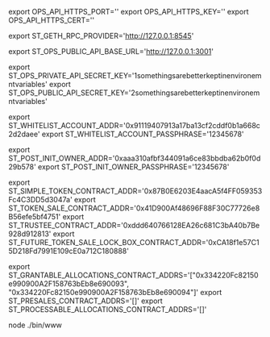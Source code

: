 export OPS_API_HTTPS_PORT=''
export OPS_API_HTTPS_KEY=''
export OPS_API_HTTPS_CERT=''

export ST_GETH_RPC_PROVIDER='http://127.0.0.1:8545'

export ST_OPS_PUBLIC_API_BASE_URL='http://127.0.0.1:3001'

export ST_OPS_PRIVATE_API_SECRET_KEY='1somethingsarebetterkeptinenvironemntvariables'
export ST_OPS_PUBLIC_API_SECRET_KEY='2somethingsarebetterkeptinenvironemntvariables'

export ST_WHITELIST_ACCOUNT_ADDR='0x91119407913a17ba13cf2cddf0b1a668c2d2daee'
export ST_WHITELIST_ACCOUNT_PASSPHRASE='12345678'

export ST_POST_INIT_OWNER_ADDR='0xaaa310afbf344091a6ce83bbdba62b0f0d29b578'
export ST_POST_INIT_OWNER_PASSPHRASE='12345678'

export ST_SIMPLE_TOKEN_CONTRACT_ADDR='0x87B0E6203E4aacA5f4FF059353Fc4C3DD5d3047a'
export ST_TOKEN_SALE_CONTRACT_ADDR='0x41D900Af48696F88F30C77726e8B56efe5bf4751'
export ST_TRUSTEE_CONTRACT_ADDR='0xddd640766128EA26c681C3bA40b7Be928d912813'
export ST_FUTURE_TOKEN_SALE_LOCK_BOX_CONTRACT_ADDR='0xCA18f1e57C15D218Fd7991E109cE0a712C180888'

export ST_GRANTABLE_ALLOCATIONS_CONTRACT_ADDRS='["0x334220Fc82150e990900A2F158763bEb8e690093", "0x334220Fc82150e990900A2F158763bEb8e690094"]'
export ST_PRESALES_CONTRACT_ADDRS='[]'
export ST_PROCESSABLE_ALLOCATIONS_CONTRACT_ADDRS='[]'

node ./bin/www